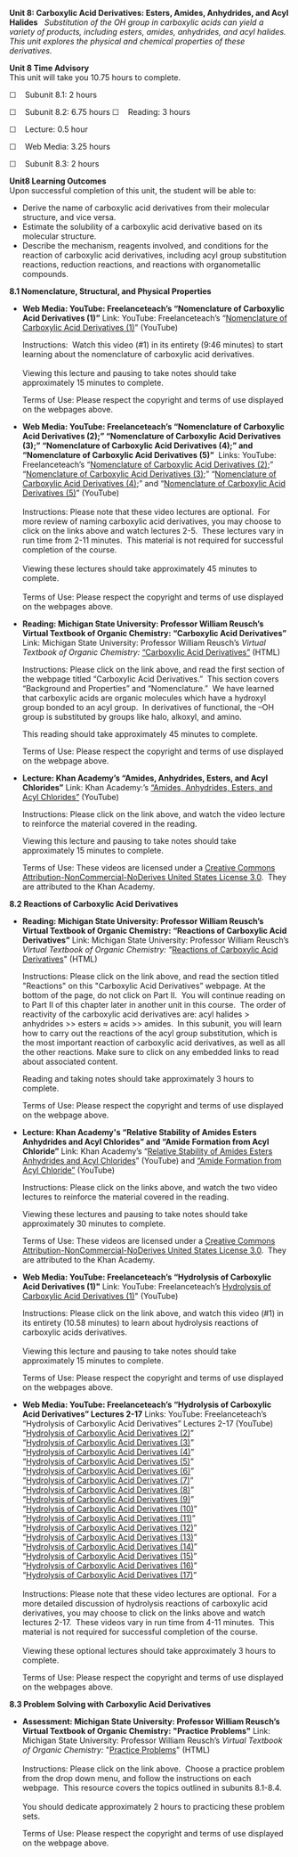**Unit 8: Carboxylic Acid Derivatives: Esters, Amides, Anhydrides, and
Acyl Halides** <span id="8"></span> 
*Substitution of the OH group in carboxylic acids can yield a variety of
products, including esters, amides, anhydrides, and acyl halides.  This
unit explores the physical and chemical properties of these
derivatives.*

**Unit 8 Time Advisory**  
This unit will take you 10.75 hours to complete.  
  
 ☐    Subunit 8.1: 2 hours  
  
 ☐    Subunit 8.2: 6.75 hours
☐    Reading: 3 hours

☐    Lecture: 0.5 hour

☐    Web Media: 3.25 hours

  
 ☐    Subunit 8.3: 2 hours

**Unit8 Learning Outcomes**  
Upon successful completion of this unit, the student will be able to:  
-   Derive the name of carboxylic acid derivatives from their molecular
    structure, and vice versa.
-   Estimate the solubility of a carboxylic acid derivative based on its
    molecular structure.
-   Describe the mechanism, reagents involved, and conditions for the
    reaction of carboxylic acid derivatives, including acyl group
    substitution reactions, reduction reactions, and reactions with
    organometallic compounds.

**8.1 Nomenclature, Structural, and Physical Properties** <span
id="8.1"></span> 
-   **Web Media: YouTube: Freelanceteach’s “Nomenclature of Carboxylic
    Acid Derivatives (1)”**
    Link: YouTube: Freelanceteach’s “[Nomenclature of Carboxylic Acid
    Derivatives
    (1)](http://www.youtube.com/watch?v=c4IlFcKbHIs&feature=related)”
    (YouTube)  
      
     Instructions:  Watch this video (\#1) in its entirety (9:46
    minutes) to start learning about the nomenclature of carboxylic acid
    derivatives.   
        
     Viewing this lecture and pausing to take notes should take
    approximately 15 minutes to complete.  
      
     Terms of Use: Please respect the copyright and terms of use
    displayed on the webpages above. 

-   **Web Media: YouTube: Freelanceteach’s “Nomenclature of Carboxylic
    Acid Derivatives (2);” “Nomenclature of Carboxylic Acid Derivatives
    (3);” “Nomenclature of Carboxylic Acid Derivatives (4);” and
    “Nomenclature of Carboxylic Acid Derivatives (5)”**
     Links: YouTube: Freelanceteach’s “[Nomenclature of Carboxylic Acid
    Derivatives (2)](http://www.youtube.com/watch?v=2gZgeVs5Gpw);”
    “[Nomenclature of Carboxylic Acid Derivatives
    (3)](http://www.youtube.com/watch?v=UToHVuLlHgE);” “[Nomenclature of
    Carboxylic Acid Derivatives
    (4)](http://www.youtube.com/watch?v=nSZFhGjb6ts);” and
    “[Nomenclature of Carboxylic Acid Derivatives
    (5)](http://www.youtube.com/watch?v=2BpkHw3q_nA)” (YouTube)  
        
     Instructions: Please note that these video lectures are optional. 
    For more review of naming carboxylic acid derivatives, you may
    choose to click on the links above and watch lectures 2-5.  These
    lectures vary in run time from 2-11 minutes.  This material is not
    required for successful completion of the course.  
        
     Viewing these lectures should take approximately 45 minutes to
    complete.  
        
     Terms of Use: Please respect the copyright and terms of use
    displayed on the webpages above.

-   **Reading: Michigan State University: Professor William Reusch’s
    Virtual Textbook of Organic Chemistry: “Carboxylic Acid
    Derivatives”**
    Link: Michigan State University: Professor William Reusch’s *Virtual
    Textbook of Organic Chemistry:* [“Carboxylic Acid
    Derivatives”](http://www2.chemistry.msu.edu/faculty/reusch/VirtTxtJml/crbacid2.htm#acderv)
    (HTML)  
      
     Instructions: Please click on the link above, and read the first
    section of the webpage titled “Carboxylic Acid Derivatives.”  This
    section covers “Background and Properties” and “Nomenclature.”  We
    have learned that carboxylic acids are organic molecules which have
    a hydroxyl group bonded to an acyl group.  In derivatives of
    functional, the –OH group is substituted by groups like halo,
    alkoxyl, and amino.  
      
     This reading should take approximately 45 minutes to complete.  
      
     Terms of Use: Please respect the copyright and terms of use
    displayed on the webpage above.  

-   **Lecture: Khan Academy’s “Amides, Anhydrides, Esters, and Acyl
    Chlorides”**
    Link: Khan Academy:’s [“Amides, Anhydrides, Esters, and Acyl
    Chlorides”](https://www.youtube.com/watch?v=SRPQ62dR6b4) (YouTube)  
      
     Instructions: Please click on the link above, and watch the video
    lecture to reinforce the material covered in the reading.   
      
     Viewing this lecture and pausing to take notes should take
    approximately 15 minutes to complete.  
      
     Terms of Use: These videos are licensed under a [Creative Commons
    Attribution-NonCommercial-NoDerives United States License
    3.0](https://resources.saylor.org/archived/wp-admin/edit.php?post_type=courses&page=say_manage_courses&cmd=units&pid=52600).
     They are attributed to the Khan Academy. 

**8.2 Reactions of Carboxylic Acid Derivatives** <span id="8.2"></span> 
-   **Reading: Michigan State University: Professor William Reusch’s
    Virtual Textbook of Organic Chemistry: “Reactions of Carboxylic Acid
    Derivatives”**
    Link: Michigan State University: Professor William Reusch’s *Virtual
    Textbook of Organic Chemistry: "*[Reactions of Carboxylic Acid
    Derivatives](http://www2.chemistry.msu.edu/faculty/reusch/VirtTxtJml/crbacid2.htm#react)"
    (HTML)  
      
     Instructions: Please click on the link above, and read the section
    titled "Reactions" on this "Carboxylic Acid Derivatives” webpage. At
    the bottom of the page, do not click on Part II.  You will continue
    reading on to Part II of this chapter later in another unit in this
    course.  The order of reactivity of the carboxylic acid derivatives
    are: acyl halides \> anhydrides \>\> esters ≈ acids \>\> amides.  In
    this subunit, you will learn how to carry out the reactions of the
    acyl group substitution, which is the most important reaction of
    carboxylic acid derivatives, as well as all the other reactions.
    Make sure to click on any embedded links to read about associated
    content.  
      
     Reading and taking notes should take approximately 3 hours to
    complete.  
      
     Terms of Use: Please respect the copyright and terms of use
    displayed on the webpage above.   

-   **Lecture: Khan Academy's “Relative Stability of Amides Esters
    Anhydrides and Acyl Chlorides” and “Amide Formation from Acyl
    Chloride”**
    Link: Khan Academy’s “[Relative Stability of Amides Esters
    Anhydrides and Acyl
    Chlorides](http://www.khanacademy.org/science/organic-chemistry/v/relative-stability-of-amides-esters-anhydrides-and-acyl-chlorides)”
    (YouTube) and [“Amide Formation from Acyl
    Chloride”](https://www.youtube.com/watch?v=gMKtGulgGH8) (YouTube)  
      
     Instructions: Please click on the links above, and watch the two
    video lectures to reinforce the material covered in the reading.   
      
     Viewing these lectures and pausing to take notes should take
    approximately 30 minutes to complete.  
      
     Terms of Use: These videos are licensed under a [Creative Commons
    Attribution-NonCommercial-NoDerives United States License
    3.0](https://resources.saylor.org/archived/wp-admin/edit.php?post_type=courses&page=say_manage_courses&cmd=units&pid=52600).
     They are attributed to the Khan Academy. 

-   **Web Media: YouTube: Freelanceteach’s “Hydrolysis of Carboxylic
    Acid Derivatives (1)"**
    Link: YouTube: Freelanceteach’s [Hydrolysis of Carboxylic Acid
    Derivatives
    (1)](http://www.youtube.com/watch?v=zvobknFHYCk&feature=related)"
    (YouTube)  
      
     Instructions: Please click on the link above, and watch this video
    (\#1) in its entirety (10.58 minutes) to learn about hydrolysis
    reactions of carboxylic acids derivatives.    
        
     Viewing this lecture and pausing to take notes should take
    approximately 15 minutes to complete.  
      
     Terms of Use: Please respect the copyright and terms of use
    displayed on the webpages above. 

-   **Web Media: YouTube: Freelanceteach’s “Hydrolysis of Carboxylic
    Acid Derivatives” Lectures 2-17**
    Links: YouTube: Freelanceteach’s “Hydrolysis of Carboxylic Acid
    Derivatives” Lectures 2-17 (YouTube)  
     “[Hydrolysis of Carboxylic Acid Derivatives
    (2)](http://www.youtube.com/watch?v=OmMynMWxxfM)”  
     “[Hydrolysis of Carboxylic Acid Derivatives
    (3)](http://www.youtube.com/watch?v=r5sZoxuCwWw)”  
     “[Hydrolysis of Carboxylic Acid Derivatives
    (4)](http://www.youtube.com/watch?v=K0KLkldoS2s)”  
     “[Hydrolysis of Carboxylic Acid Derivatives
    (5)](http://www.youtube.com/watch?v=pdIbjJ80TAM)”    
     “[Hydrolysis of Carboxylic Acid Derivatives
    (6)](http://www.youtube.com/watch?v=XeAC6a8oqf0)”  
     “[Hydrolysis of Carboxylic Acid Derivatives
    (7)](http://www.youtube.com/watch?v=kd_1QYJhoMk)”  
     “[Hydrolysis of Carboxylic Acid Derivatives
    (8)](http://www.youtube.com/watch?v=B09GNGdKnlg)”  
     “[Hydrolysis of Carboxylic Acid Derivatives
    (9)](http://www.youtube.com/watch?v=cl_5fq_CgWQ)”  
     “[Hydrolysis of Carboxylic Acid Derivatives
    (10)](http://www.youtube.com/watch?v=E3ber5tNQww)”  
     “[Hydrolysis of Carboxylic Acid Derivatives
    (11)](http://www.youtube.com/watch?v=IfVAGAmbvW0)”  
     “[Hydrolysis of Carboxylic Acid Derivatives
    (12)](http://www.youtube.com/watch?v=IruH-fA9-gA)”  
     “[Hydrolysis of Carboxylic Acid Derivatives
    (13)](http://www.youtube.com/watch?v=DBWDyw2OfKE)”  
     “[Hydrolysis of Carboxylic Acid Derivatives
    (14)](http://www.youtube.com/watch?v=OYKltqhpiq4)”  
     “[Hydrolysis of Carboxylic Acid Derivatives
    (15)](http://www.youtube.com/watch?v=-ZOLXPSS3pQ)”  
     “[Hydrolysis of Carboxylic Acid Derivatives
    (16)](http://www.youtube.com/watch?v=-uB5iqQvm-M)”  
     “[Hydrolysis of Carboxylic Acid Derivatives
    (17)](http://www.youtube.com/watch?v=ewjMDNYAuuk)”  
        
     Instructions: Please note that these video lectures are optional. 
    For a more detailed discussion of hydrolysis reactions of carboxylic
    acid derivatives, you may choose to click on the links above and
    watch lectures 2-17.  These videos vary in run time from 4-11
    minutes.  This material is not required for successful completion of
    the course.  
        
     Viewing these optional lectures should take approximately 3 hours
    to complete.  
      
     Terms of Use: Please respect the copyright and terms of use
    displayed on the webpages above.

**8.3 Problem Solving with Carboxylic Acid Derivatives** <span
id="8.3"></span> 
-   **Assessment: Michigan State University: Professor William Reusch’s
    Virtual Textbook of Organic Chemistry: "Practice Problems"**
    Link: Michigan State University: Professor William Reusch’s *Virtual
    Textbook of Organic Chemistry:* "[Practice
    Problems](http://www2.chemistry.msu.edu/faculty/reusch/VirtTxtJml/crbacid2.htm#crbacd8)"
    (HTML)  
        
     Instructions: Please click on the link above.  Choose a practice
    problem from the drop down menu, and follow the instructions on each
    webpage.  This resource covers the topics outlined in subunits
    8.1-8.4.  
        
     You should dedicate approximately 2 hours to practicing these
    problem sets.  
      
     Terms of Use: Please respect the copyright and terms of use
    displayed on the webpage above.  


